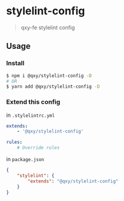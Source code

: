 # stylelint-config

> qxy-fe stylelint config

## Usage

### Install

```bash
$ npm i @qxy/stylelint-config -D
# OR
$ yarn add @qxy/stylelint-config -D
```

### Extend this config

in `.stylelintrc.yml`

```yml
extends:
    - '@qxy/stylelint-config'

rules:
    # Override rules
```

in `package.json`

```json
{
    "stylelint": {
        "extends": "@qxy/stylelint-config"
    }
}
```
